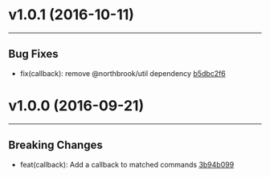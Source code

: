 # v1.0.1 (2016-10-11)
---


## Bug Fixes

- fix(callback): remove @northbrook/util dependency [b5dbc2f6](https://github.com/tylors/reginn/commits/b5dbc2f69f1735fa20bd2eedfe13afa2b60dbfdb)


# v1.0.0 (2016-09-21)
---


## Breaking Changes

- feat(callback): Add a callback to matched commands [3b94b099](https://github.com/tylors/reginn/commits/3b94b0990df2740c8297ac3e3f28e84360344b29)



